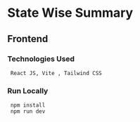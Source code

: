 # State Wise Summary

## Frontend
  ### Technologies Used
     React JS, Vite , Tailwind CSS
  ### Run Locally
     npm install
     npm run dev

